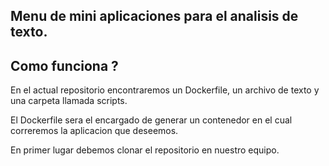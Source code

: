 ## Menu de mini aplicaciones para el analisis de texto.

## Como funciona ?

En el actual repositorio encontraremos un Dockerfile, un archivo de texto y una carpeta llamada scripts.

El Dockerfile sera el encargado de generar un contenedor en el cual correremos la aplicacion que deseemos.

En primer lugar debemos clonar el repositorio en nuestro equipo.

